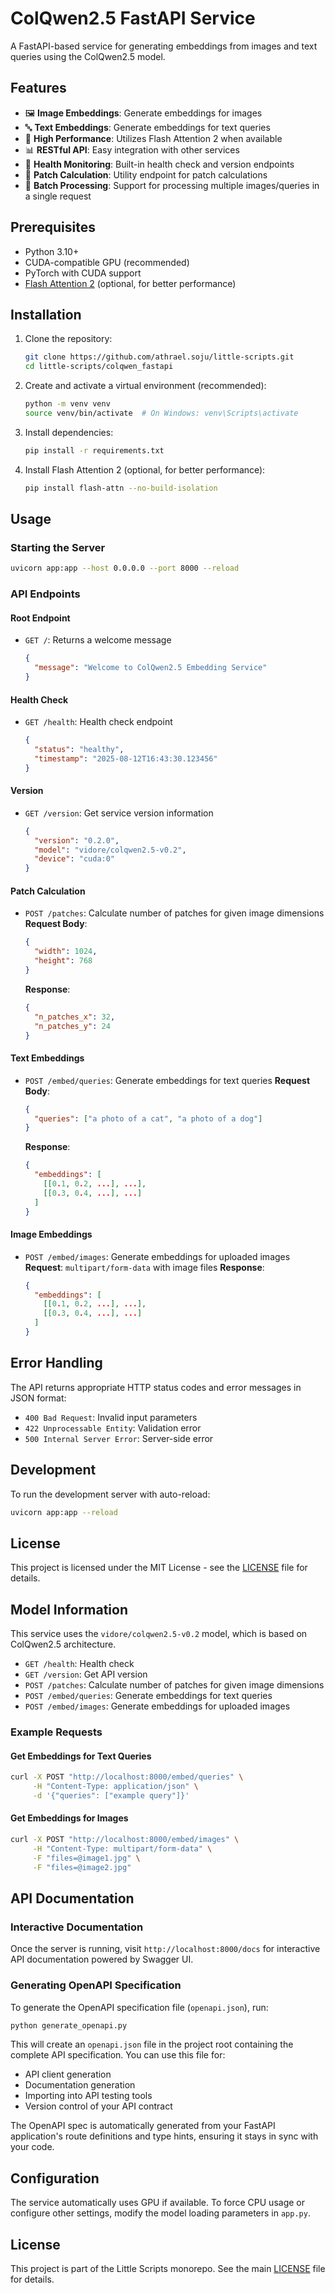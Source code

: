 # ColQwen2.5 FastAPI Service

A FastAPI-based service for generating embeddings from images and text queries using the ColQwen2.5 model.

## Features

- 🖼️ **Image Embeddings**: Generate embeddings for images
- 🔤 **Text Embeddings**: Generate embeddings for text queries
- 🚀 **High Performance**: Utilizes Flash Attention 2 when available
- 📊 **RESTful API**: Easy integration with other services
- 🏥 **Health Monitoring**: Built-in health check and version endpoints
- 📏 **Patch Calculation**: Utility endpoint for patch calculations
- 🔄 **Batch Processing**: Support for processing multiple images/queries in a single request

## Prerequisites

- Python 3.10+
- CUDA-compatible GPU (recommended)
- PyTorch with CUDA support
- [Flash Attention 2](https://github.com/Dao-AILab/flash-attention) (optional, for better performance)

## Installation

1. Clone the repository:

   ```bash
   git clone https://github.com/athrael.soju/little-scripts.git
   cd little-scripts/colqwen_fastapi
   ```

2. Create and activate a virtual environment (recommended):

   ```bash
   python -m venv venv
   source venv/bin/activate  # On Windows: venv\Scripts\activate
   ```

3. Install dependencies:

   ```bash
   pip install -r requirements.txt
   ```

4. Install Flash Attention 2 (optional, for better performance):
   ```bash
   pip install flash-attn --no-build-isolation
   ```

## Usage

### Starting the Server

```bash
uvicorn app:app --host 0.0.0.0 --port 8000 --reload
```

### API Endpoints

#### Root Endpoint
- `GET /`: Returns a welcome message
  ```json
  {
    "message": "Welcome to ColQwen2.5 Embedding Service"
  }
  ```

#### Health Check
- `GET /health`: Health check endpoint
  ```json
  {
    "status": "healthy",
    "timestamp": "2025-08-12T16:43:30.123456"
  }
  ```

#### Version
- `GET /version`: Get service version information
  ```json
  {
    "version": "0.2.0",
    "model": "vidore/colqwen2.5-v0.2",
    "device": "cuda:0"
  }
  ```

#### Patch Calculation
- `POST /patches`: Calculate number of patches for given image dimensions
  **Request Body**:
  ```json
  {
    "width": 1024,
    "height": 768
  }
  ```
  **Response**:
  ```json
  {
    "n_patches_x": 32,
    "n_patches_y": 24
  }
  ```

#### Text Embeddings
- `POST /embed/queries`: Generate embeddings for text queries
  **Request Body**:
  ```json
  {
    "queries": ["a photo of a cat", "a photo of a dog"]
  }
  ```
  **Response**:
  ```json
  {
    "embeddings": [
      [[0.1, 0.2, ...], ...],
      [[0.3, 0.4, ...], ...]
    ]
  }
  ```

#### Image Embeddings
- `POST /embed/images`: Generate embeddings for uploaded images
  **Request**: `multipart/form-data` with image files
  **Response**:
  ```json
  {
    "embeddings": [
      [[0.1, 0.2, ...], ...],
      [[0.3, 0.4, ...], ...]
    ]
  }
  ```

## Error Handling

The API returns appropriate HTTP status codes and error messages in JSON format:

- `400 Bad Request`: Invalid input parameters
- `422 Unprocessable Entity`: Validation error
- `500 Internal Server Error`: Server-side error

## Development

To run the development server with auto-reload:

```bash
uvicorn app:app --reload
```

## License

This project is licensed under the MIT License - see the [LICENSE](LICENSE) file for details.

## Model Information

This service uses the `vidore/colqwen2.5-v0.2` model, which is based on ColQwen2.5 architecture.
- `GET /health`: Health check
- `GET /version`: Get API version
- `POST /patches`: Calculate number of patches for given image dimensions
- `POST /embed/queries`: Generate embeddings for text queries
- `POST /embed/images`: Generate embeddings for uploaded images

### Example Requests

#### Get Embeddings for Text Queries

```bash
curl -X POST "http://localhost:8000/embed/queries" \
     -H "Content-Type: application/json" \
     -d '{"queries": ["example query"]}'
```

#### Get Embeddings for Images

```bash
curl -X POST "http://localhost:8000/embed/images" \
     -H "Content-Type: multipart/form-data" \
     -F "files=@image1.jpg" \
     -F "files=@image2.jpg"
```

## API Documentation

### Interactive Documentation

Once the server is running, visit `http://localhost:8000/docs` for interactive API documentation powered by Swagger UI.

### Generating OpenAPI Specification

To generate the OpenAPI specification file (`openapi.json`), run:

```bash
python generate_openapi.py
```

This will create an `openapi.json` file in the project root containing the complete API specification. You can use this file for:

- API client generation
- Documentation generation
- Importing into API testing tools
- Version control of your API contract

The OpenAPI spec is automatically generated from your FastAPI application's route definitions and type hints, ensuring it stays in sync with your code.

## Configuration

The service automatically uses GPU if available. To force CPU usage or configure other settings, modify the model loading parameters in `app.py`.

## License

This project is part of the Little Scripts monorepo. See the main [LICENSE](../LICENSE) file for details.

